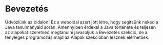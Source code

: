 # Bevezetés

Üdvözlünk az oldalon! Ez a weboldal azért jött létre, hogy segítsünk neked a Java tanulmányaid során. Amennyiben érdekel a Java története és teljesen az alapokat szeretnéd megtanulni javasoljuk a Bevezetés szekció, de a tényleges programozás majd az Alapok szekcióban lesznek elérhetőek.

